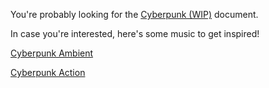 You're probably looking for the [Cyberpunk (WIP)](Cyberpunk%20(WIP).md) document.

In case you're interested, here's some music to get inspired!

[Cyberpunk Ambient](https://open.spotify.com/playlist/76k7M8LXpt7JsbvGd04Jqq)

[Cyberpunk Action](https://open.spotify.com/playlist/5V8y98v3GTn5XWgMX0mQhc)